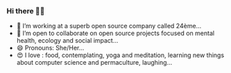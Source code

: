 ### Hi there 👋🏿

- 🔭 I’m working at a superb open source company called 24ème...
- 👯 I’m open to collaborate on open source projects focused on mental health, ecology and social impact...
- 😄 Pronouns: She/Her...
- 😍 I love : food, contemplating, yoga and meditation, learning new things about computer science and permaculture, laughing...
